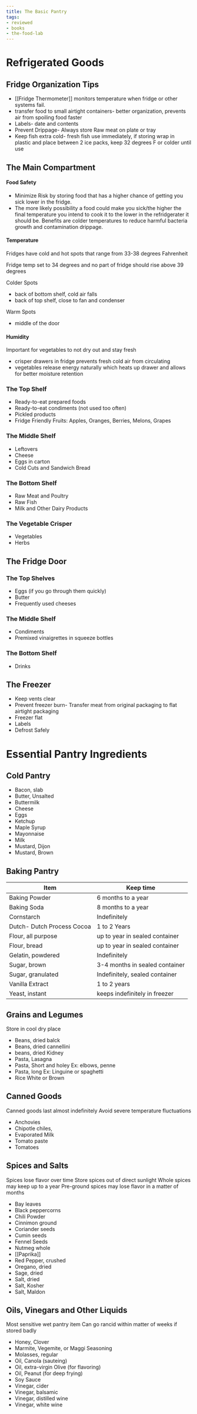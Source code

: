 ```yaml
---
title: The Basic Pantry
tags:
- reviewed
- books
- the-food-lab
---
```

# Refrigerated Goods

## Fridge Organization Tips
* [[Fridge Thermometer]] monitors temperature when fridge or other systems fail.
* transfer food to small airtight containers- better organization, prevents air from spoiling food faster
* Labels- date and contents
* Prevent Drippage- Always store Raw meat on plate or tray
* Keep fish extra cold- fresh fish use immediately, if storing wrap in plastic and place between 2 ice packs, keep 32 degrees F or colder until use

## The Main Compartment 
#### Food Safety
* Minimize Risk by storing food that has a higher chance of getting you sick lower in the fridge. 
* The more likely possibility a food could make you sick/the higher the final temperature you intend to cook it to the lower in the refridgerater it should be. Benefits are colder temperatures to reduce harmful bacteria growth and contamination drippage.

#### Temperature

Fridges have cold and hot spots that range from 33-38 degrees Fahrenheit

Fridge temp set to 34 degrees and no part of fridge should rise above 39 degrees

Colder Spots
* back of bottom shelf, cold air falls
* back of top shelf, close to fan and condenser 

Warm Spots
* middle of the door

#### Humidity 
Important for vegetables to not dry out and stay fresh
* crisper drawers in fridge prevents fresh cold air from circulating
* vegetables release energy naturally which heats up drawer and allows for better moisture retention



### The Top Shelf
* Ready-to-eat prepared foods
* Ready-to-eat condiments (not used too often)
* Pickled products
* Fridge Friendly Fruits: Apples, Oranges, Berries, Melons, Grapes

### The Middle Shelf
* Leftovers 
* Cheese 
* Eggs in carton
* Cold Cuts and Sandwich Bread

### The Bottom Shelf
* Raw Meat and Poultry
* Raw Fish
* Milk and Other Dairy Products

### The Vegetable Crisper
* Vegetables 
* Herbs

## The Fridge Door

### The Top Shelves
* Eggs (if you go through them quickly)
* Butter
* Frequently used cheeses


### The Middle Shelf
* Condiments 
* Premixed vinaigrettes in squeeze bottles

### The Bottom Shelf
* Drinks

## The Freezer
* Keep vents clear
* Prevent freezer burn- Transfer meat from original packaging to flat airtight packaging
* Freezer flat 
* Labels
* Defrost Safely

# Essential Pantry Ingredients
## Cold Pantry
* Bacon, slab
* Butter, Unsalted
* Buttermilk
* Cheese 
* Eggs
* Ketchup
* Maple Syrup
* Mayonnaise
* Milk
* Mustard, Dijon
* Mustard, Brown

## Baking Pantry
| Item                       | Keep time                      |
| -------------------------- | ------------------------------ |
| Baking Powder              | 6 months to a year                             |
| Baking Soda                | 8 months to a year                             |
| Cornstarch                 | Indefinitely                   |
| Dutch- Dutch Process Cocoa | 1 to 2 Years                   |
| Flour, all purpose         | up to year in sealed container |
| Flour, bread               | up to year in sealed container |
| Gelatin, powdered          | Indefinitely                   |
| Sugar, brown               | 3-4 months in sealed container |
| Sugar, granulated          | Indefinitely, sealed container |
| Vanilla Extract            | 1 to 2 years                   |
| Yeast, instant             | keeps indefinitely in freezer                               |

## Grains and Legumes
Store in cool dry place
* Beans, dried balck
* Beans, dried cannellini 
* beans, dried Kidney
* Pasta, Lasagna
* Pasta, Short and holey Ex: elbows, penne
* Pasta, long Ex: Linguine or spaghetti
* Rice White or Brown

## Canned Goods
Canned goods last almost indefinitely 
Avoid severe temperature fluctuations

* Anchovies
* Chipotle chiles,
* Evaporated Milk
* Tomato paste
* Tomatoes

## Spices and Salts

Spices lose flavor over time
Store spices out of direct sunlight
Whole spices may keep up to a year
Pre-ground spices may lose flavor in a matter of months

* Bay leaves
* Black peppercorns
* Chili Powder
* Cinnimon ground
* Coriander seeds
* Cumin seeds
* Fennel Seeds
* Nutmeg whole
* [[Paprika]]
* Red Pepper, crushed
* Oregano, dried
* Sage, dried
* Salt, dried
* Salt, Kosher
* Salt, Maldon

## Oils, Vinegars and Other Liquids
Most sensitive wet pantry item
Can go rancid within matter of weeks if stored badly

* Honey, Clover
* Marmite, Vegemite, or Maggi Seasoning
* Molasses, regular
* Oil, Canola (sauteing)
* Oil, extra-virgin Olive (for flavoring)
* Oil, Peanut (for deep frying)
* Soy Sauce
* Vinegar, cider
* Vinegar, balsamic
* Vinegar, distilled wine
* Vinegar, white wine